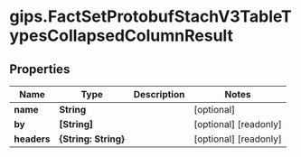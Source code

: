 # gips.FactSetProtobufStachV3TableTypesCollapsedColumnResult

## Properties

Name | Type | Description | Notes
------------ | ------------- | ------------- | -------------
**name** | **String** |  | [optional] 
**by** | **[String]** |  | [optional] [readonly] 
**headers** | **{String: String}** |  | [optional] [readonly] 


